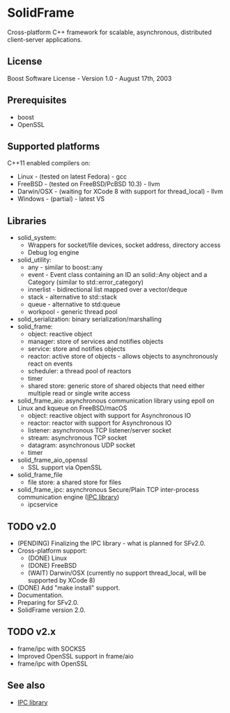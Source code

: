 # SolidFrame

Cross-platform C++ framework for scalable, asynchronous, distributed client-server applications.

## License

Boost Software License - Version 1.0 - August 17th, 2003

## Prerequisites

* boost
* OpenSSL

## Supported platforms

C++11 enabled compilers on:

* Linux - (tested on latest Fedora) - gcc
* FreeBSD - (tested on FreeBSD/PcBSD 10.3) - llvm
* Darwin/OSX - (waiting for XCode 8 with support for thread_local) - llvm
* Windows - (partial) - latest VS

## Libraries

* solid_system:
	* Wrappers for socket/file devices, socket address, directory access
	* Debug log engine
* solid_utility:
	* any - similar to boost::any
	* event - Event class containing an ID an solid::Any object and a Category (similar to std::error_category)
	* innerlist - bidirectional list mapped over a vector/deque
	* stack - alternative to std::stack
	* queue - alternative to std:queue
	* workpool - generic thread pool
* solid_serialization: binary serialization/marshalling
* solid_frame:
	* object: reactive object
	* manager: store of services and notifies objects
	* service: store and notifies objects
	* reactor: active store of objects - allows objects to asynchronously react on events
	* scheduler: a thread pool of reactors
	* timer
	* shared store: generic store of shared objects that need either multiple read or single write access
* solid_frame_aio: asynchronous communication library using epoll on Linux and kqueue on FreeBSD/macOS
	* object: reactive object with support for Asynchronous IO
	* reactor: reactor with support for Asynchronous IO
	* listener: asynchronous TCP listener/server socket
	* stream: asynchronous TCP socket
	* datagram: asynchronous UDP socket
	* timer
* solid_frame_aio_openssl
	* SSL support via OpenSSL
* solid_frame_file
	* file store: a shared store for files
* solid_frame_ipc: asynchronous Secure/Plain TCP inter-process communication engine ([IPC library](libraries/frame/ipc/README.md))
	* ipcservice

## TODO v2.0

* (PENDING) Finalizing the IPC library - what is planned for SFv2.0.
* Cross-platform support:
	* (DONE) Linux
	* (DONE) FreeBSD
	* (WAIT) Darwin/OSX (currently no support thread_local, will be supported by XCode 8)
* (DONE) Add "make install" support.
* Documentation.
* Preparing for SFv2.0.
* SolidFrame version 2.0.

## TODO v2.x

* frame/ipc with SOCKS5
* Improved OpenSSL support in frame/aio
* frame/ipc with OpenSSL

## See also
* [IPC library](libraries/frame/ipc/README.md)

